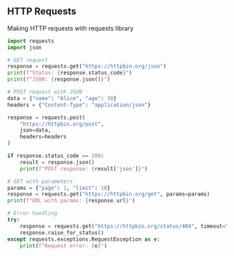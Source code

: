<!-- METADATA
{
  "title": "Python Http Requests",
  "tags": [
    "python",
    "http"
  ],
  "language": "python"
}
-->

## HTTP Requests
Making HTTP requests with requests library
```python
import requests
import json

# GET request
response = requests.get("https://httpbin.org/json")
print(f"Status: {response.status_code}")
print(f"JSON: {response.json()}")

# POST request with JSON
data = {"name": "Alice", "age": 30}
headers = {"Content-Type": "application/json"}

response = requests.post(
    "https://httpbin.org/post",
    json=data,
    headers=headers
)

if response.status_code == 200:
    result = response.json()
    print(f"POST response: {result['json']}")

# GET with parameters
params = {"page": 1, "limit": 10}
response = requests.get("https://httpbin.org/get", params=params)
print(f"URL with params: {response.url}")

# Error handling
try:
    response = requests.get("https://httpbin.org/status/404", timeout=5)
    response.raise_for_status()
except requests.exceptions.RequestException as e:
    print(f"Request error: {e}")
```